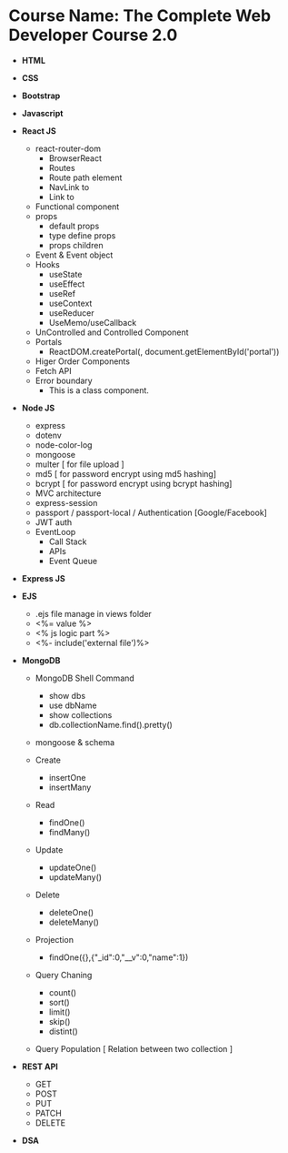 # Course Name: The Complete Web Developer Course 2.0

- **HTML**

- **CSS**

- **Bootstrap**

- **Javascript**

- **React JS**
    - react-router-dom
        - BrowserReact
        - Routes
        - Route path element
        - NavLink to
        - Link to
    - Functional component
    - props
        - default props
        - type define props
        - props children
    - Event & Event object
    - Hooks
        - useState
        - useEffect
        - useRef
        - useContext
        - useReducer
        - UseMemo/useCallback
    - UnControlled and Controlled Component
    - Portals
        - ReactDOM.createPortal(<ModalComponent/>, document.getElementById('portal'))
    - Higer Order Components
    - Fetch API
    - Error boundary
        - This is a class component.

- **Node JS**
    - express
    - dotenv
    - node-color-log
    - mongoose
    - multer [ for file upload ]
    - md5 [ for password encrypt using md5 hashing]
    - bcrypt [ for password encrypt using bcrypt hashing]
    - MVC architecture
    - express-session
    - passport / passport-local / Authentication [Google/Facebook]
    - JWT auth
    - EventLoop
        - Call Stack
        - APIs
        - Event Queue

- **Express JS**

- **EJS**
    - .ejs file manage in views folder
    - <%= value %>
    - <% js logic part %>
    - <%- include('external file')%>

- **MongoDB**
    - MongoDB Shell Command
        - show dbs
        - use dbName
        - show collections
        - db.collectionName.find().pretty()
    
    - mongoose & schema

    - Create
        - insertOne
        - insertMany

    - Read
        - findOne()
        - findMany()

    - Update
        - updateOne()
        - updateMany()

    - Delete
        - deleteOne()
        - deleteMany()

    - Projection
        - findOne({},{"_id":0,"__v":0,"name":1})

    - Query Chaning
        - count()
        - sort()
        - limit()
        - skip()
        - distint()
    
    - Query Population [ Relation between two collection ]
    

- **REST API**
    - GET
    - POST
    - PUT
    - PATCH
    - DELETE

- **DSA**